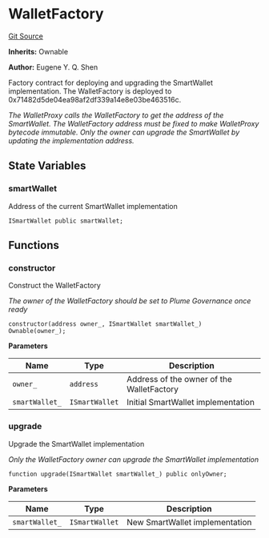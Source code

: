 # WalletFactory
[Git Source](https://github.com/https://eyqs@plumenetwork/contracts/blob/b5edc4ed671c2231a27f7b5cb5598db490d2ae10/src/WalletFactory.sol)

**Inherits:**
Ownable

**Author:**
Eugene Y. Q. Shen

Factory contract for deploying and upgrading the SmartWallet implementation.
The WalletFactory is deployed to 0x71482d5de04ea98af2df339a14e8e03be463516c.

*The WalletProxy calls the WalletFactory to get the address of the SmartWallet.
The WalletFactory address must be fixed to make WalletProxy bytecode immutable.
Only the owner can upgrade the SmartWallet by updating the implementation address.*


## State Variables
### smartWallet
Address of the current SmartWallet implementation


```solidity
ISmartWallet public smartWallet;
```


## Functions
### constructor

Construct the WalletFactory

*The owner of the WalletFactory should be set to Plume Governance once ready*


```solidity
constructor(address owner_, ISmartWallet smartWallet_) Ownable(owner_);
```
**Parameters**

|Name|Type|Description|
|----|----|-----------|
|`owner_`|`address`|Address of the owner of the WalletFactory|
|`smartWallet_`|`ISmartWallet`|Initial SmartWallet implementation|


### upgrade

Upgrade the SmartWallet implementation

*Only the WalletFactory owner can upgrade the SmartWallet implementation*


```solidity
function upgrade(ISmartWallet smartWallet_) public onlyOwner;
```
**Parameters**

|Name|Type|Description|
|----|----|-----------|
|`smartWallet_`|`ISmartWallet`|New SmartWallet implementation|


